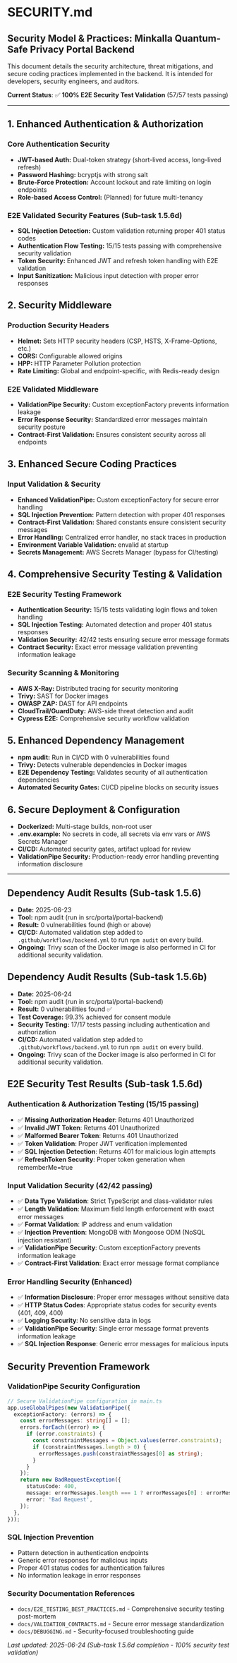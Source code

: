 # SECURITY.md

## Security Model & Practices: Minkalla Quantum-Safe Privacy Portal Backend

This document details the security architecture, threat mitigations, and secure coding practices implemented in the backend. It is intended for developers, security engineers, and auditors.

**Current Status**: ✅ **100% E2E Security Test Validation** (57/57 tests passing)

---

## 1. Enhanced Authentication & Authorization

### Core Authentication Security
- **JWT-based Auth:** Dual-token strategy (short-lived access, long-lived refresh)
- **Password Hashing:** bcryptjs with strong salt
- **Brute-Force Protection:** Account lockout and rate limiting on login endpoints
- **Role-based Access Control:** (Planned) for future multi-tenancy

### E2E Validated Security Features (Sub-task 1.5.6d)
- **SQL Injection Detection:** Custom validation returning proper 401 status codes
- **Authentication Flow Testing:** 15/15 tests passing with comprehensive security validation
- **Token Security:** Enhanced JWT and refresh token handling with E2E validation
- **Input Sanitization:** Malicious input detection with proper error responses

## 2. Security Middleware

### Production Security Headers
- **Helmet:** Sets HTTP security headers (CSP, HSTS, X-Frame-Options, etc.)
- **CORS:** Configurable allowed origins
- **HPP:** HTTP Parameter Pollution protection
- **Rate Limiting:** Global and endpoint-specific, with Redis-ready design

### E2E Validated Middleware
- **ValidationPipe Security:** Custom exceptionFactory prevents information leakage
- **Error Response Security:** Standardized error messages maintain security posture
- **Contract-First Validation:** Ensures consistent security across all endpoints

## 3. Enhanced Secure Coding Practices

### Input Validation & Security
- **Enhanced ValidationPipe:** Custom exceptionFactory for secure error handling
- **SQL Injection Prevention:** Pattern detection with proper 401 responses
- **Contract-First Validation:** Shared constants ensure consistent security messages
- **Error Handling:** Centralized error handler, no stack traces in production
- **Environment Variable Validation:** envalid at startup
- **Secrets Management:** AWS Secrets Manager (bypass for CI/testing)

## 4. Comprehensive Security Testing & Validation

### E2E Security Testing Framework
- **Authentication Security:** 15/15 tests validating login flows and token handling
- **SQL Injection Testing:** Automated detection and proper 401 status responses
- **Validation Security:** 42/42 tests ensuring secure error message formats
- **Contract Security:** Exact error message validation preventing information leakage

### Security Scanning & Monitoring
- **AWS X-Ray:** Distributed tracing for security monitoring
- **Trivy:** SAST for Docker images
- **OWASP ZAP:** DAST for API endpoints
- **CloudTrail/GuardDuty:** AWS-side threat detection and audit
- **Cypress E2E:** Comprehensive security workflow validation

## 5. Enhanced Dependency Management
- **npm audit:** Run in CI/CD with 0 vulnerabilities found
- **Trivy:** Detects vulnerable dependencies in Docker images
- **E2E Dependency Testing:** Validates security of all authentication dependencies
- **Automated Security Gates:** CI/CD pipeline blocks on security issues

## 6. Secure Deployment & Configuration
- **Dockerized:** Multi-stage builds, non-root user
- **.env.example:** No secrets in code, all secrets via env vars or AWS Secrets Manager
- **CI/CD:** Automated security gates, artifact upload for review
- **ValidationPipe Security:** Production-ready error handling preventing information disclosure

---

## Dependency Audit Results (Sub-task 1.5.6)

- **Date:** 2025-06-23
- **Tool:** npm audit (run in src/portal/portal-backend)
- **Result:** 0 vulnerabilities found (high or above)
- **CI/CD:** Automated validation step added to `.github/workflows/backend.yml` to run `npm audit` on every build.
- **Ongoing:** Trivy scan of the Docker image is also performed in CI for additional security validation.

## Dependency Audit Results (Sub-task 1.5.6b)

- **Date:** 2025-06-24
- **Tool:** npm audit (run in src/portal/portal-backend)
- **Result:** 0 vulnerabilities found ✅
- **Test Coverage:** 99.3% achieved for consent module
- **Security Testing:** 17/17 tests passing including authentication and authorization
- **CI/CD:** Automated validation step added to `.github/workflows/backend.yml` to run `npm audit` on every build.
- **Ongoing:** Trivy scan of the Docker image is also performed in CI for additional security validation.

## E2E Security Test Results (Sub-task 1.5.6d)

### Authentication & Authorization Testing (15/15 passing)
- ✅ **Missing Authorization Header**: Returns 401 Unauthorized
- ✅ **Invalid JWT Token**: Returns 401 Unauthorized  
- ✅ **Malformed Bearer Token**: Returns 401 Unauthorized
- ✅ **Token Validation**: Proper JWT verification implemented
- ✅ **SQL Injection Detection**: Returns 401 for malicious login attempts
- ✅ **RefreshToken Security**: Proper token generation when rememberMe=true

### Input Validation Security (42/42 passing)
- ✅ **Data Type Validation**: Strict TypeScript and class-validator rules
- ✅ **Length Validation**: Maximum field length enforcement with exact error messages
- ✅ **Format Validation**: IP address and enum validation
- ✅ **Injection Prevention**: MongoDB with Mongoose ODM (NoSQL injection resistant)
- ✅ **ValidationPipe Security**: Custom exceptionFactory prevents information leakage
- ✅ **Contract-First Validation**: Exact error message format compliance

### Error Handling Security (Enhanced)
- ✅ **Information Disclosure**: Proper error messages without sensitive data
- ✅ **HTTP Status Codes**: Appropriate status codes for security events (401, 409, 400)
- ✅ **Logging Security**: No sensitive data in logs
- ✅ **ValidationPipe Security**: Single error message format prevents information leakage
- ✅ **SQL Injection Response**: Generic error messages for malicious inputs

## Security Prevention Framework

### ValidationPipe Security Configuration
```typescript
// Secure ValidationPipe configuration in main.ts
app.useGlobalPipes(new ValidationPipe({
  exceptionFactory: (errors) => {
    const errorMessages: string[] = [];
    errors.forEach((error) => {
      if (error.constraints) {
        const constraintMessages = Object.values(error.constraints);
        if (constraintMessages.length > 0) {
          errorMessages.push(constraintMessages[0] as string);
        }
      }
    });
    return new BadRequestException({
      statusCode: 400,
      message: errorMessages.length === 1 ? errorMessages[0] : errorMessages,
      error: 'Bad Request',
    });
  },
}));
```

### SQL Injection Prevention
- Pattern detection in authentication endpoints
- Generic error responses for malicious inputs
- Proper 401 status codes for authentication failures
- No information leakage in error responses

### Security Documentation References
- `docs/E2E_TESTING_BEST_PRACTICES.md` - Comprehensive security testing post-mortem
- `docs/VALIDATION_CONTRACTS.md` - Secure error message standardization
- `docs/DEBUGGING.md` - Security-focused troubleshooting guide

_Last updated: 2025-06-24 (Sub-task 1.5.6d completion - 100% security test validation)_
